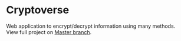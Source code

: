 # Cryptoverse
Web application to encrypt/decrypt information using many methods. <br>
View full project on [Master branch](https://github.com/seprietov/Cryptoverse/tree/master).
